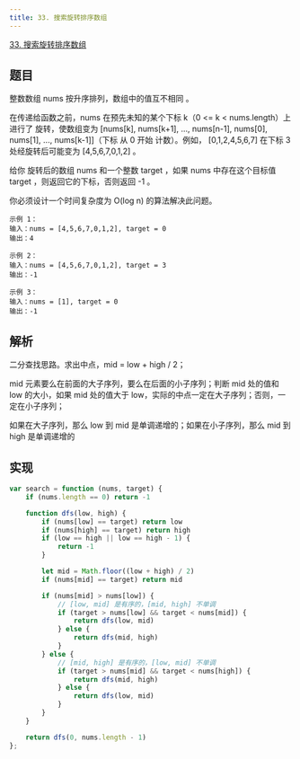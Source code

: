 ```yaml
---
title: 33. 搜索旋转排序数组
---
```


[33. 搜索旋转排序数组](https://leetcode.cn/problems/search-in-rotated-sorted-array/)

## 题目

整数数组 nums 按升序排列，数组中的值互不相同 。

在传递给函数之前，nums 在预先未知的某个下标 k（0 <= k < nums.length）上进行了 旋转，使数组变为 [nums[k], nums[k+1], ..., nums[n-1], nums[0], nums[1], ..., nums[k-1]]（下标 从 0 开始 计数）。例如， [0,1,2,4,5,6,7] 在下标 3 处经旋转后可能变为 [4,5,6,7,0,1,2] 。

给你 旋转后的数组 nums 和一个整数 target ，如果 nums 中存在这个目标值 target ，则返回它的下标，否则返回 -1 。

你必须设计一个时间复杂度为 O(log n) 的算法解决此问题。

``` 
示例 1：
输入：nums = [4,5,6,7,0,1,2], target = 0
输出：4
```


``` 
示例 2：
输入：nums = [4,5,6,7,0,1,2], target = 3
输出：-1
```


``` 
示例 3：
输入：nums = [1], target = 0
输出：-1
```



## 解析

二分查找思路。求出中点，mid = low + high / 2；

mid 元素要么在前面的大子序列，要么在后面的小子序列；判断 mid 处的值和 low 的大小，如果 mid 处的值大于 low，实际的中点一定在大子序列；否则，一定在小子序列；

如果在大子序列，那么 low 到 mid 是单调递增的；如果在小子序列，那么 mid 到 high 是单调递增的



## 实现

```js
var search = function (nums, target) {
    if (nums.length == 0) return -1

    function dfs(low, high) {
        if (nums[low] == target) return low
        if (nums[high] == target) return high
        if (low == high || low == high - 1) {
            return -1
        }

        let mid = Math.floor((low + high) / 2)
        if (nums[mid] == target) return mid

        if (nums[mid] > nums[low]) { 
            // [low, mid] 是有序的，[mid, high] 不单调
            if (target > nums[low] && target < nums[mid]) {
                return dfs(low, mid)
            } else {
                return dfs(mid, high)
            }
        } else { 
            // [mid, high] 是有序的，[low, mid] 不单调
            if (target > nums[mid] && target < nums[high]) {
                return dfs(mid, high)
            } else {
                return dfs(low, mid)
            }
        }
    }

    return dfs(0, nums.length - 1)
};

```


